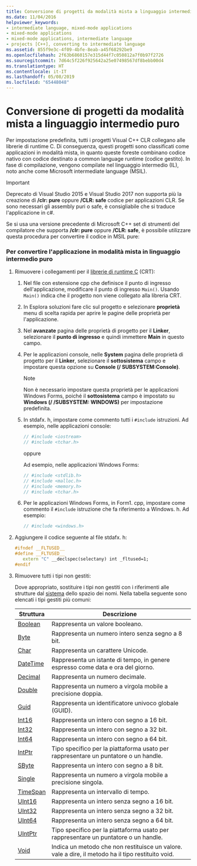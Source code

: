 ```yaml
---
title: Conversione di progetti da modalità mista a linguaggio intermedio (IL) puro
ms.date: 11/04/2016
helpviewer_keywords:
- intermediate language, mixed-mode applications
- mixed-mode applications
- mixed-mode applications, intermediate language
- projects [C++], converting to intermediate language
ms.assetid: 855f9e3c-4f09-4bfe-8eab-a45f68292be9
ms.openlocfilehash: 2f63b6860157e315d44f7c050812a7f0b97f2726
ms.sourcegitcommit: 7d64c5f226f925642a25e07498567df8bebb00d4
ms.translationtype: HT
ms.contentlocale: it-IT
ms.lasthandoff: 05/08/2019
ms.locfileid: "65448048"
---
```

# <a name="converting-projects-from-mixed-mode-to-pure-intermediate-language"></a>Conversione di progetti da modalità mista a linguaggio intermedio puro

Per impostazione predefinita, tutti i progetti Visual C++ CLR collegano alle librerie di runtime C. Di conseguenza, questi progetti sono classificati come applicazioni in modalità mista, in quanto queste foreste combinano codice nativo con codice destinato a common language runtime (codice gestito). In fase di compilazione, vengono compilate nel linguaggio intermedio (IL), noto anche come Microsoft intermediate language (MSIL).

> [!IMPORTANT]
> Deprecato di Visual Studio 2015 e Visual Studio 2017 non supporta più la creazione di **/clr: pure** oppure **/CLR: safe** codice per applicazioni CLR. Se sono necessari gli assembly puri o safe, è consigliabile che si traduce l'applicazione in c#.

Se si usa una versione precedente di Microsoft C++ set di strumenti del compilatore che supporta **/clr: pure** oppure **/CLR: safe**, è possibile utilizzare questa procedura per convertire il codice in MSIL pure:

### <a name="to-convert-your-mixed-mode-application-into-pure-intermediate-language"></a>Per convertire l'applicazione in modalità mista in linguaggio intermedio puro

1. Rimuovere i collegamenti per il [librerie di runtime C](../c-runtime-library/crt-library-features.md) (CRT):

   1. Nel file con estensione cpp che definisce il punto di ingresso dell'applicazione, modificare il punto di ingresso `Main()`. Usando `Main()` indica che il progetto non viene collegato alla libreria CRT.

   2. In Esplora soluzioni fare clic sul progetto e selezionare **proprietà** menu di scelta rapida per aprire le pagine delle proprietà per l'applicazione.

   3. Nel **avanzate** pagina delle proprietà di progetto per il **Linker**, selezionare il **punto di ingresso** e quindi immettere **Main** in questo campo.

   4. Per le applicazioni console, nelle **System** pagina delle proprietà di progetto per il **Linker**, selezionare il **sottosistema** campo e impostare questa opzione su **Console (/ SUBSYSTEM:Console)**.

      > [!NOTE]
      > Non è necessario impostare questa proprietà per le applicazioni Windows Forms, poiché il **sottosistema** campo è impostato su **Windows (/ /SUBSYSTEM: WINDOWS)** per impostazione predefinita.

   5. In stdafx. h, impostare come commento tutti i `#include` istruzioni. Ad esempio, nelle applicazioni console:

      ```cpp
      // #include <iostream>
      // #include <tchar.h>
      ```

       oppure

       Ad esempio, nelle applicazioni Windows Forms:

      ```cpp
      // #include <stdlib.h>
      // #include <malloc.h>
      // #include <memory.h>
      // #include <tchar.h>
      ```

   6. Per le applicazioni Windows Forms, in Form1. cpp, impostare come commento il `#include` istruzione che fa riferimento a Windows. h. Ad esempio:

      ```cpp
      // #include <windows.h>
      ```

2. Aggiungere il codice seguente al file stdafx. h:

   ```cpp
   #ifndef __FLTUSED__
   #define __FLTUSED__
      extern "C" __declspec(selectany) int _fltused=1;
   #endif
   ```

3. Rimuovere tutti i tipi non gestiti:

   Dove appropriato, sostituire i tipi non gestiti con i riferimenti alle strutture dal [sistema](/dotnet/api/system) dello spazio dei nomi. Nella tabella seguente sono elencati i tipi gestiti più comuni:

   |Struttura|Descrizione|
   |---------------|-----------------|
   |[Boolean](/dotnet/api/system.boolean)|Rappresenta un valore booleano.|
   |[Byte](/dotnet/api/system.byte)|Rappresenta un numero intero senza segno a 8 bit.|
   |[Char](/dotnet/api/system.char)|Rappresenta un carattere Unicode.|
   |[DateTime](/dotnet/api/system.datetime)|Rappresenta un istante di tempo, in genere espresso come data e ora del giorno.|
   |[Decimal](/dotnet/api/system.decimal)|Rappresenta un numero decimale.|
   |[Double](/dotnet/api/system.double)|Rappresenta un numero a virgola mobile a precisione doppia.|
   |[Guid](/dotnet/api/system.guid)|Rappresenta un identificatore univoco globale (GUID).|
   |[Int16](/dotnet/api/system.int16)|Rappresenta un intero con segno a 16 bit.|
   |[Int32](/dotnet/api/system.int32)|Rappresenta un intero con segno a 32 bit.|
   |[Int64](/dotnet/api/system.int64)|Rappresenta un intero con segno a 64 bit.|
   |[IntPtr](/dotnet/api/system.intptr)|Tipo specifico per la piattaforma usato per rappresentare un puntatore o un handle.|
   |[SByte](/dotnet/api/system.byte)|Rappresenta un intero con segno a 8 bit.|
   |[Single](/dotnet/api/system.single)|Rappresenta un numero a virgola mobile a precisione singola.|
   |[TimeSpan](/dotnet/api/system.timespan)|Rappresenta un intervallo di tempo.|
   |[UInt16](/dotnet/api/system.uint16)|Rappresenta un intero senza segno a 16 bit.|
   |[UInt32](/dotnet/api/system.uint32)|Rappresenta un intero senza segno a 32 bit.|
   |[UInt64](/dotnet/api/system.uint64)|Rappresenta un intero senza segno a 64 bit.|
   |[UIntPtr](/dotnet/api/system.uintptr)|Tipo specifico per la piattaforma usato per rappresentare un puntatore o un handle.|
   |[Void](/dotnet/api/system.void)|Indica un metodo che non restituisce un valore. vale a dire, il metodo ha il tipo restituito void.|